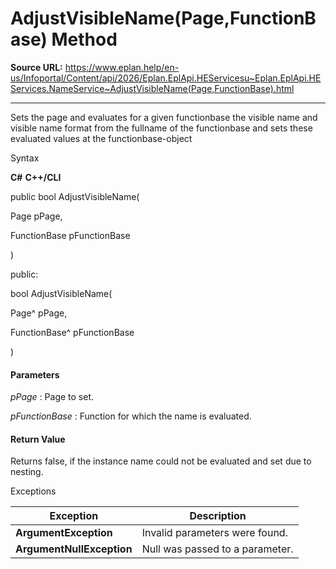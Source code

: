 # AdjustVisibleName(Page,FunctionBase) Method

**Source URL:** https://www.eplan.help/en-us/Infoportal/Content/api/2026/Eplan.EplApi.HEServicesu~Eplan.EplApi.HEServices.NameService~AdjustVisibleName(Page,FunctionBase).html

---

Sets the page and evaluates for a given functionbase the visible name and visible name format from the fullname of the functionbase and sets these evaluated values at the functionbase-object

Syntax

**C#**
**C++/CLI**


public bool AdjustVisibleName( 

   Page pPage,

   FunctionBase pFunctionBase

)

public:

bool AdjustVisibleName( 

   Page^ pPage,

   FunctionBase^ pFunctionBase

)


#### Parameters

*pPage*
:   Page to set.

*pFunctionBase*
:   Function for which the name is evaluated.

#### Return Value

Returns false, if the instance name could not be evaluated and set due to nesting.

Exceptions

| Exception | Description |
| --- | --- |
| **ArgumentException** | Invalid parameters were found. |
| **ArgumentNullException** | Null was passed to a parameter. |

